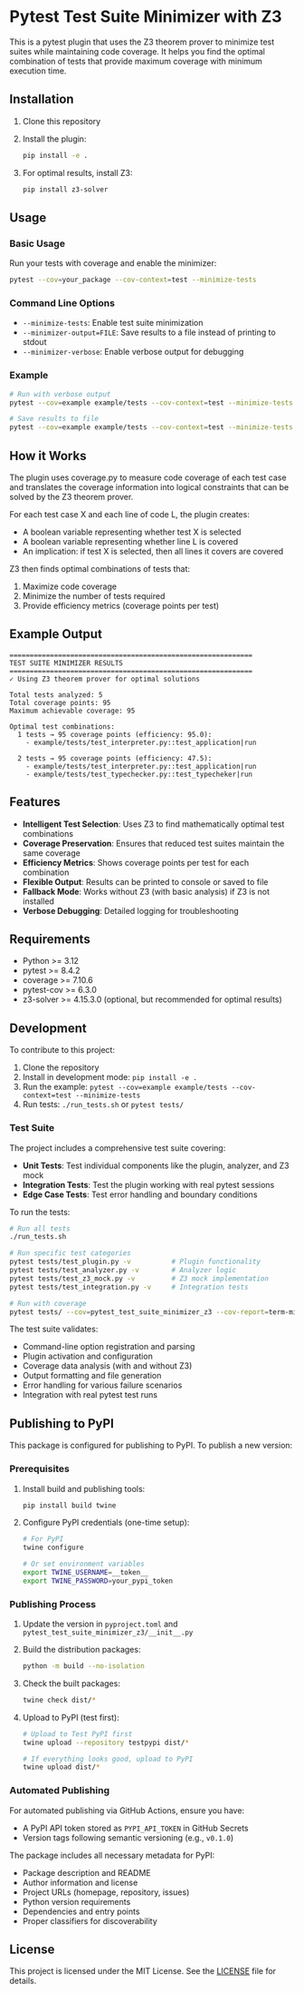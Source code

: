 # Pytest Test Suite Minimizer with Z3

This is a pytest plugin that uses the Z3 theorem prover to minimize test suites while maintaining code coverage. It helps you find the optimal combination of tests that provide maximum coverage with minimum execution time.

## Installation

1. Clone this repository
2. Install the plugin:
   ```bash
   pip install -e .
   ```

3. For optimal results, install Z3:
   ```bash
   pip install z3-solver
   ```

## Usage

### Basic Usage

Run your tests with coverage and enable the minimizer:

```bash
pytest --cov=your_package --cov-context=test --minimize-tests
```

### Command Line Options

- `--minimize-tests`: Enable test suite minimization
- `--minimizer-output=FILE`: Save results to a file instead of printing to stdout
- `--minimizer-verbose`: Enable verbose output for debugging

### Example

```bash
# Run with verbose output
pytest --cov=example example/tests --cov-context=test --minimize-tests --minimizer-verbose

# Save results to file
pytest --cov=example example/tests --cov-context=test --minimize-tests --minimizer-output=results.txt
```

## How it Works

The plugin uses coverage.py to measure code coverage of each test case and translates the coverage information into logical constraints that can be solved by the Z3 theorem prover.

For each test case X and each line of code L, the plugin creates:
- A boolean variable representing whether test X is selected
- A boolean variable representing whether line L is covered
- An implication: if test X is selected, then all lines it covers are covered

Z3 then finds optimal combinations of tests that:
1. Maximize code coverage
2. Minimize the number of tests required
3. Provide efficiency metrics (coverage points per test)

## Example Output

```
============================================================
TEST SUITE MINIMIZER RESULTS
============================================================
✓ Using Z3 theorem prover for optimal solutions

Total tests analyzed: 5
Total coverage points: 95
Maximum achievable coverage: 95

Optimal test combinations:
  1 tests → 95 coverage points (efficiency: 95.0):
    - example/tests/test_interpreter.py::test_application|run

  2 tests → 95 coverage points (efficiency: 47.5):
    - example/tests/test_interpreter.py::test_application|run
    - example/tests/test_typechecker.py::test_typecheker|run
```

## Features

- **Intelligent Test Selection**: Uses Z3 to find mathematically optimal test combinations
- **Coverage Preservation**: Ensures that reduced test suites maintain the same coverage
- **Efficiency Metrics**: Shows coverage points per test for each combination
- **Flexible Output**: Results can be printed to console or saved to file
- **Fallback Mode**: Works without Z3 (with basic analysis) if Z3 is not installed
- **Verbose Debugging**: Detailed logging for troubleshooting

## Requirements

- Python >= 3.12
- pytest >= 8.4.2
- coverage >= 7.10.6
- pytest-cov >= 6.3.0
- z3-solver >= 4.15.3.0 (optional, but recommended for optimal results)

## Development

To contribute to this project:

1. Clone the repository
2. Install in development mode: `pip install -e .`
3. Run the example: `pytest --cov=example example/tests --cov-context=test --minimize-tests`
4. Run tests: `./run_tests.sh` or `pytest tests/`

### Test Suite

The project includes a comprehensive test suite covering:

- **Unit Tests**: Test individual components like the plugin, analyzer, and Z3 mock
- **Integration Tests**: Test the plugin working with real pytest sessions
- **Edge Case Tests**: Test error handling and boundary conditions

To run the tests:

```bash
# Run all tests
./run_tests.sh

# Run specific test categories
pytest tests/test_plugin.py -v          # Plugin functionality
pytest tests/test_analyzer.py -v        # Analyzer logic
pytest tests/test_z3_mock.py -v         # Z3 mock implementation
pytest tests/test_integration.py -v     # Integration tests

# Run with coverage
pytest tests/ --cov=pytest_test_suite_minimizer_z3 --cov-report=term-missing
```

The test suite validates:
- Command-line option registration and parsing
- Plugin activation and configuration
- Coverage data analysis (with and without Z3)
- Output formatting and file generation
- Error handling for various failure scenarios
- Integration with real pytest test runs

## Publishing to PyPI

This package is configured for publishing to PyPI. To publish a new version:

### Prerequisites

1. Install build and publishing tools:
   ```bash
   pip install build twine
   ```

2. Configure PyPI credentials (one-time setup):
   ```bash
   # For PyPI
   twine configure

   # Or set environment variables
   export TWINE_USERNAME=__token__
   export TWINE_PASSWORD=your_pypi_token
   ```

### Publishing Process

1. Update the version in `pyproject.toml` and `pytest_test_suite_minimizer_z3/__init__.py`

2. Build the distribution packages:
   ```bash
   python -m build --no-isolation
   ```

3. Check the built packages:
   ```bash
   twine check dist/*
   ```

4. Upload to PyPI (test first):
   ```bash
   # Upload to Test PyPI first
   twine upload --repository testpypi dist/*

   # If everything looks good, upload to PyPI
   twine upload dist/*
   ```

### Automated Publishing

For automated publishing via GitHub Actions, ensure you have:
- A PyPI API token stored as `PYPI_API_TOKEN` in GitHub Secrets
- Version tags following semantic versioning (e.g., `v0.1.0`)

The package includes all necessary metadata for PyPI:
- Package description and README
- Author information and license
- Project URLs (homepage, repository, issues)
- Python version requirements
- Dependencies and entry points
- Proper classifiers for discoverability

## License

This project is licensed under the MIT License. See the [LICENSE](LICENSE) file for details.